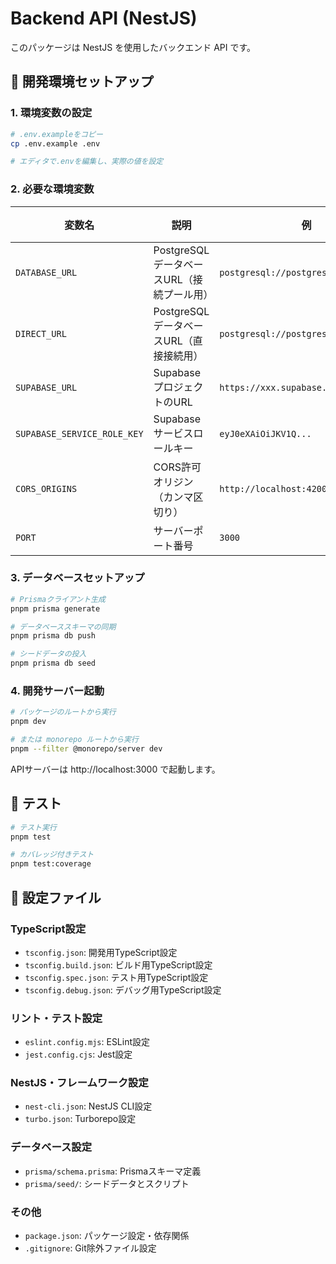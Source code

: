 # Backend API (NestJS)

このパッケージは NestJS を使用したバックエンド API です。

## 🚀 開発環境セットアップ

### 1. 環境変数の設定

```bash
# .env.exampleをコピー
cp .env.example .env

# エディタで.envを編集し、実際の値を設定
```

### 2. 必要な環境変数

| 変数名                      | 説明                                      | 例                                   | 必須 |
| --------------------------- | ----------------------------------------- | ------------------------------------ | ---- |
| `DATABASE_URL`              | PostgreSQLデータベースURL（接続プール用） | `postgresql://postgres:pass@host/db` | はい |
| `DIRECT_URL`                | PostgreSQLデータベースURL（直接接続用）   | `postgresql://postgres:pass@host/db` | はい |
| `SUPABASE_URL`              | SupabaseプロジェクトのURL                 | `https://xxx.supabase.co`            | はい |
| `SUPABASE_SERVICE_ROLE_KEY` | Supabaseサービスロールキー                | `eyJ0eXAiOiJKV1Q...`                 | はい |
| `CORS_ORIGINS`              | CORS許可オリジン（カンマ区切り）          | `http://localhost:4200`              | はい |
| `PORT`                      | サーバーポート番号                        | `3000`                               |

### 3. データベースセットアップ

```bash
# Prismaクライアント生成
pnpm prisma generate

# データベーススキーマの同期
pnpm prisma db push

# シードデータの投入
pnpm prisma db seed
```

### 4. 開発サーバー起動

```bash
# パッケージのルートから実行
pnpm dev

# または monorepo ルートから実行
pnpm --filter @monorepo/server dev
```

APIサーバーは http://localhost:3000 で起動します。

## 🧪 テスト

```bash
# テスト実行
pnpm test

# カバレッジ付きテスト
pnpm test:coverage
```

## 🔧 設定ファイル

### TypeScript設定

- `tsconfig.json`: 開発用TypeScript設定
- `tsconfig.build.json`: ビルド用TypeScript設定
- `tsconfig.spec.json`: テスト用TypeScript設定
- `tsconfig.debug.json`: デバッグ用TypeScript設定

### リント・テスト設定

- `eslint.config.mjs`: ESLint設定
- `jest.config.cjs`: Jest設定

### NestJS・フレームワーク設定

- `nest-cli.json`: NestJS CLI設定
- `turbo.json`: Turborepo設定

### データベース設定

- `prisma/schema.prisma`: Prismaスキーマ定義
- `prisma/seed/`: シードデータとスクリプト

### その他

- `package.json`: パッケージ設定・依存関係
- `.gitignore`: Git除外ファイル設定
